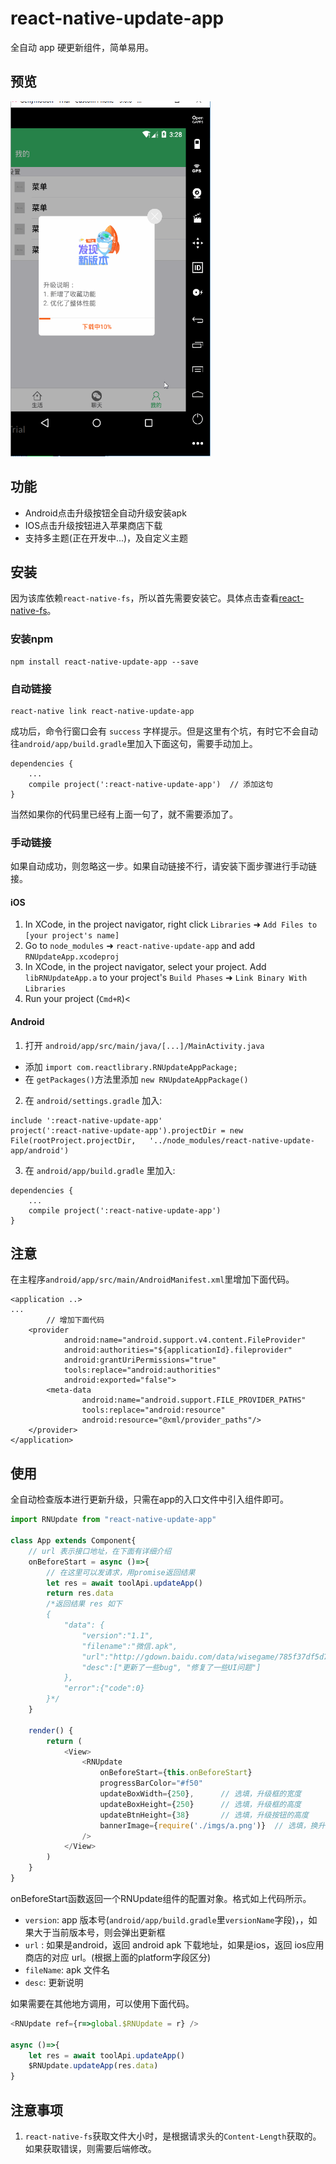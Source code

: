 # react-native-update-app

全自动 app 硬更新组件，简单易用。

## 预览

<img src="./preview/1.gif" width="320" height="568" />

## 功能

- Android点击升级按钮全自动升级安装apk
- IOS点击升级按钮进入苹果商店下载
- 支持多主题(正在开发中...)，及自定义主题

## 安装

因为该库依赖`react-native-fs`，所以首先需要安装它。具体点击查看[react-native-fs](https://github.com/itinance/react-native-fs)。

### 安装npm

```
npm install react-native-update-app --save
```

### 自动链接

```
react-native link react-native-update-app
```

成功后，命令行窗口会有 `success` 字样提示。但是这里有个坑，有时它不会自动往`android/app/build.gradle`里加入下面这句，需要手动加上。

```
dependencies {
    ...
    compile project(':react-native-update-app')  // 添加这句
}
```

当然如果你的代码里已经有上面一句了，就不需要添加了。

### 手动链接

如果自动成功，则忽略这一步。如果自动链接不行，请安装下面步骤进行手动链接。

#### iOS

1.  In XCode, in the project navigator, right click `Libraries` ➜ `Add Files to [your project's name]`
2.  Go to `node_modules` ➜ `react-native-update-app` and add `RNUpdateApp.xcodeproj`
3.  In XCode, in the project navigator, select your project. Add `libRNUpdateApp.a` to your project's `Build Phases` ➜ `Link Binary With Libraries`
4.  Run your project (`Cmd+R`)<

#### Android

1.  打开 `android/app/src/main/java/[...]/MainActivity.java`

*   添加 `import com.reactlibrary.RNUpdateAppPackage;`
*   在 `getPackages()`方法里添加 `new RNUpdateAppPackage()` 

2.  在 `android/settings.gradle` 加入:

```
include ':react-native-update-app'
project(':react-native-update-app').projectDir = new File(rootProject.projectDir, 	'../node_modules/react-native-update-app/android')
```

3.  在 `android/app/build.gradle` 里加入:

```
dependencies {
    ...
    compile project(':react-native-update-app')
}
```

## 注意

在主程序`android/app/src/main/AndroidManifest.xml`里增加下面代码。

```
<application ..>
...
        // 增加下面代码
    <provider
            android:name="android.support.v4.content.FileProvider"
            android:authorities="${applicationId}.fileprovider"
            android:grantUriPermissions="true"
            tools:replace="android:authorities"
            android:exported="false">
        <meta-data
                android:name="android.support.FILE_PROVIDER_PATHS"
                tools:replace="android:resource"
                android:resource="@xml/provider_paths"/>
    </provider>
</application>
```

## 使用

全自动检查版本进行更新升级，只需在app的入口文件中引入组件即可。

```javascript
import RNUpdate from "react-native-update-app"

class App extends Component{
    // url 表示接口地址，在下面有详细介绍
    onBeforeStart = async ()=>{
        // 在这里可以发请求，用promise返回结果
        let res = await toolApi.updateApp() 
        return res.data
        /*返回结果 res 如下
        {
            "data": {
                "version":"1.1",
                "filename":"微信.apk",
                "url":"http://gdown.baidu.com/data/wisegame/785f37df5d72c409/weixin_1320.apk",
                "desc":["更新了一些bug", "修复了一些UI问题"]
            },
            "error":{"code":0}
        }*/
    }

    render() {
        return (
            <View>
                <RNUpdate
                    onBeforeStart={this.onBeforeStart}
                    progressBarColor="#f50"
                    updateBoxWidth={250},      // 选填，升级框的宽度
                    updateBoxHeight={250}      // 选填，升级框的高度
                    updateBtnHeight={38}       // 选填，升级按钮的高度
                    bannerImage={require('./imgs/a.png')}  // 选填，换升级弹框图片
                />
            </View>
        )
    }
}
```

onBeforeStart函数返回一个RNUpdate组件的配置对象。格式如上代码所示。

*   `version`: app 版本号(`android/app/build.gradle`里`versionName`字段)，，如果大于当前版本号，则会弹出更新框
*   `url` : 如果是android，返回 android apk 下载地址，如果是ios，返回 ios应用商店的对应 url。(根据上面的platform字段区分)
*   `fileName`: apk 文件名
*   `desc`: 更新说明

如果需要在其他地方调用，可以使用下面代码。

```javascript
<RNUpdate ref={r=>global.$RNUpdate = r} />

async ()=>{
    let res = await toolApi.updateApp() 
    $RNUpdate.updateApp(res.data)
}
```

## 注意事项

1. `react-native-fs`获取文件大小时，是根据请求头的`Content-Length`获取的。如果获取错误，则需要后端修改。